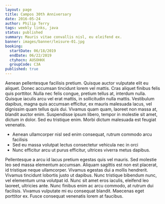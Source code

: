 ```yaml
---
layout: page
title: Campos 30th Anniversary
date: 2016-05-24
author: Philip Terry
tags: weekly links, java
status: published
summary: Mauris vitae convallis nisl, eu eleifend ex.
banner: images/banner/leisure-01.jpg
booking:
  startDate: 06/18/2019
  endDate: 06/22/2019
  ctyhocn: AUSOHHX
  groupCode: C3A
published: true
---
```

Aenean pellentesque facilisis pretium. Quisque auctor vulputate elit eu aliquet. Donec accumsan tincidunt lorem vel mattis. Cras aliquet finibus felis quis porttitor. Nulla nec felis congue, pretium tellus at, interdum nulla. Quisque iaculis arcu vel erat mattis, in sollicitudin nulla mattis. Vestibulum dapibus, magna quis accumsan efficitur, ex mauris malesuada lacus, vel dignissim quam tellus quis dui. Vivamus quam quam, laoreet non massa at, blandit auctor enim. Suspendisse ipsum libero, tempor in molestie sit amet, dictum in dolor. Sed eu tristique enim. Morbi dictum malesuada est feugiat venenatis.

* Aenean ullamcorper nisl sed enim consequat, rutrum commodo arcu facilisis
* Sed eu massa volutpat lectus consectetur vehicula nec in orci
* Nunc efficitur arcu ut purus efficitur, ultrices viverra metus dapibus.

Pellentesque a arcu id lacus pretium egestas quis vel mauris. Sed molestie leo sed massa elementum accumsan. Aliquam sagittis est non est placerat, id tristique neque ullamcorper. Vivamus egestas dui a mollis hendrerit. Vivamus tincidunt lobortis justo ut dapibus. Nunc tristique bibendum nunc, vel elementum urna volutpat id. Nunc sit amet eros iaculis, eleifend leo laoreet, ultricies ante. Nunc finibus enim ac arcu commodo, at rutrum dui facilisis. Vivamus vulputate mi eu consequat blandit. Maecenas eget porttitor ex. Fusce consequat venenatis lorem at faucibus.
